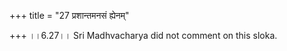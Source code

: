 +++
title = "27 प्रशान्तमनसं ह्येनम्"

+++
।।6.27।। Sri Madhvacharya did not comment on this sloka.
